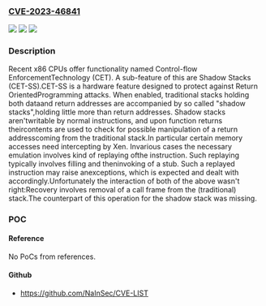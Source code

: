 ### [CVE-2023-46841](https://cve.mitre.org/cgi-bin/cvename.cgi?name=CVE-2023-46841)
![](https://img.shields.io/static/v1?label=Product&message=Xen&color=blue)
![](https://img.shields.io/static/v1?label=Version&message=&color=brightgreen)
![](https://img.shields.io/static/v1?label=Vulnerability&message=n%2Fa&color=blue)

### Description

Recent x86 CPUs offer functionality named Control-flow EnforcementTechnology (CET).  A sub-feature of this are Shadow Stacks (CET-SS).CET-SS is a hardware feature designed to protect against Return OrientedProgramming attacks. When enabled, traditional stacks holding both dataand return addresses are accompanied by so called "shadow stacks",holding little more than return addresses.  Shadow stacks aren'twritable by normal instructions, and upon function returns theircontents are used to check for possible manipulation of a return addresscoming from the traditional stack.In particular certain memory accesses need intercepting by Xen.  Invarious cases the necessary emulation involves kind of replaying ofthe instruction.  Such replaying typically involves filling and theninvoking of a stub.  Such a replayed instruction may raise anexceptions, which is expected and dealt with accordingly.Unfortunately the interaction of both of the above wasn't right:Recovery involves removal of a call frame from the (traditional) stack.The counterpart of this operation for the shadow stack was missing.

### POC

#### Reference
No PoCs from references.

#### Github
- https://github.com/NaInSec/CVE-LIST

